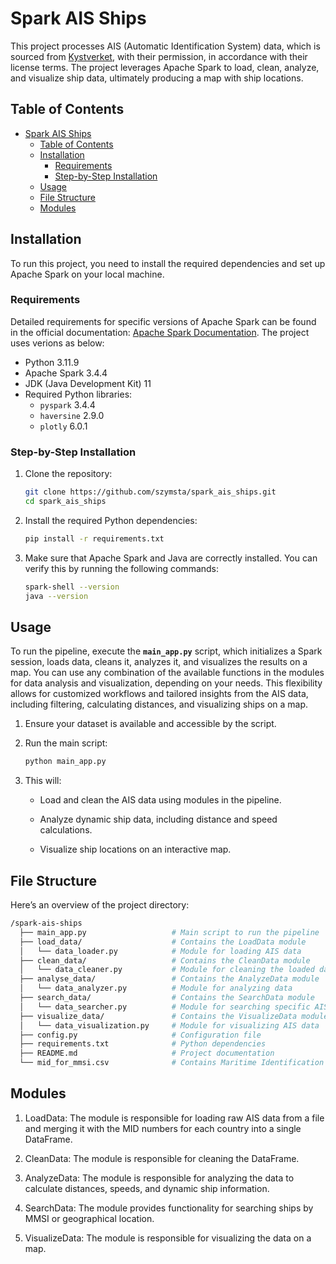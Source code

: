 # Spark AIS Ships

This project processes AIS (Automatic Identification System) data, which is sourced from [Kystverket](https://www.kystverket.no/en/navigation-and-monitoring/ais/access-to-ais-data/), with their permission, in accordance with their license terms. The project leverages Apache Spark to load, clean, analyze, and visualize ship data, ultimately producing a map with ship locations.

## Table of Contents

- [Spark AIS Ships](#spark-ais-ships)
  - [Table of Contents](#table-of-contents)
  - [Installation](#installation)
    - [Requirements](#requirements)
    - [Step-by-Step Installation](#step-by-step-installation)
  - [Usage](#usage)
  - [File Structure](#file-structure)
  - [Modules](#modules)

## Installation

To run this project, you need to install the required dependencies and set up Apache Spark on your local machine.

### Requirements

Detailed requirements for specific versions of Apache Spark can be found in the official documentation: [Apache Spark Documentation](https://spark.apache.org/documentation.html). The project uses verions as below:

- Python 3.11.9
- Apache Spark 3.4.4
- JDK (Java Development Kit) 11
- Required Python libraries:
  - `pyspark` 3.4.4
  - `haversine` 2.9.0
  - `plotly` 6.0.1

### Step-by-Step Installation

1. Clone the repository:
   ```bash
   git clone https://github.com/szymsta/spark_ais_ships.git
   cd spark_ais_ships
   ```

2. Install the required Python dependencies:
   ```bash
   pip install -r requirements.txt
   ```

3. Make sure that Apache Spark and Java are correctly installed. You can verify this by running the following commands:
   ```bash
   spark-shell --version
   java --version
   ```

## Usage

To run the pipeline, execute the **`main_app.py`** script, which initializes a Spark session, loads data, cleans it, analyzes it, and visualizes the results on a map. You can use any combination of the available functions in the modules for data analysis and visualization, depending on your needs. This flexibility allows for customized workflows and tailored insights from the AIS data, including filtering, calculating distances, and visualizing ships on a map.

1. Ensure your dataset is available and accessible by the script.

2. Run the main script:
   ```bash
   python main_app.py
   ```
3. This will:

   - Load and clean the AIS data using modules in the pipeline.

   - Analyze dynamic ship data, including distance and speed calculations.

   - Visualize ship locations on an interactive map.

## File Structure

Here’s an overview of the project directory:
```bash
/spark-ais-ships
  ├── main_app.py                   # Main script to run the pipeline
  ├── load_data/                    # Contains the LoadData module
  │   └── data_loader.py            # Module for loading AIS data
  ├── clean_data/                   # Contains the CleanData module
  │   └── data_cleaner.py           # Module for cleaning the loaded data
  ├── analyse_data/                 # Contains the AnalyzeData module
  │   └── data_analyzer.py          # Module for analyzing data
  ├── search_data/                  # Contains the SearchData module
  │   └── data_searcher.py          # Module for searching specific AIS data
  ├── visualize_data/               # Contains the VisualizeData module
  │   └── data_visualization.py     # Module for visualizing AIS data
  ├── config.py                     # Configuration file
  ├── requirements.txt              # Python dependencies
  ├── README.md                     # Project documentation
  └── mid_for_mmsi.csv              # Contains Maritime Identification Digits (MID) number for ship identification
  ```
  ## Modules

1. LoadData: The module is responsible for loading raw AIS data from a file and merging it with the MID numbers for each country into a single DataFrame.

2. CleanData: The module is responsible for cleaning the DataFrame.

3. AnalyzeData: The module is responsible for analyzing the data to calculate distances, speeds, and dynamic ship information.

4. SearchData: The module provides functionality for searching ships by MMSI or geographical location.

5. VisualizeData: The module is responsible for visualizing the data on a map.